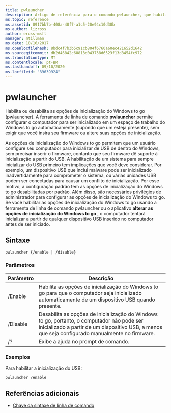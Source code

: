 ```yaml
---
title: pwlauncher
description: Artigo de referência para o comando pwlauncher, que habilita ou desabilita as opções de inicialização do Windows to go (pwlauncher).
ms.topic: reference
ms.assetid: 0917bb7b-408a-40f7-a1c5-20e94c10d38b
ms.author: lizross
author: eross-msft
manager: mtillman
ms.date: 10/16/2017
ms.openlocfilehash: 8bdc4f7b3b5c91cb804f6760a60ec421652d1642
ms.sourcegitcommit: db2d46842c68813d043738d6523f13d8454fc972
ms.translationtype: MT
ms.contentlocale: pt-BR
ms.lasthandoff: 09/10/2020
ms.locfileid: "89639924"
---
```

# <a name="pwlauncher"></a>pwlauncher

Habilita ou desabilita as opções de inicialização do Windows to go (pwlauncher). A ferramenta de linha de comando **pwlauncher** permite configurar o computador para ser inicializado em um espaço de trabalho do Windows to go automaticamente (supondo que um esteja presente), sem exigir que você insira seu firmware ou altere suas opções de inicialização.

As opções de inicialização do Windows to go permitem que um usuário configure seu computador para inicializar de USB de dentro do Windows, sem precisar inserir o firmware, contanto que seu firmware dê suporte à inicialização a partir do USB. A habilitação de um sistema para sempre inicializar do USB primeiro tem implicações que você deve considerar. Por exemplo, um dispositivo USB que inclui malware pode ser inicializado inadvertidamente para comprometer o sistema, ou várias unidades USB podem ser conectadas para causar um conflito de inicialização. Por esse motivo, a configuração padrão tem as opções de inicialização do Windows to go desabilitadas por padrão. Além disso, são necessários privilégios de administrador para configurar as opções de inicialização do Windows to go. Se você habilitar as opções de inicialização do Windows to go usando a ferramenta de linha de comando pwlauncher ou o aplicativo **alterar as opções de inicialização do Windows to go** , o computador tentará inicializar a partir de qualquer dispositivo USB inserido no computador antes de ser iniciado.

## <a name="syntax"></a>Sintaxe

```
pwlauncher {/enable | /disable}
```

### <a name="parameters"></a>Parâmetros

| Parâmetro | Descrição |
|--|--|
| /Enable | Habilita as opções de inicialização do Windows to go para que o computador seja inicializado automaticamente de um dispositivo USB quando presente. |
| /Disable | Desabilita as opções de inicialização do Windows to go, portanto, o computador não pode ser inicializado a partir de um dispositivo USB, a menos que seja configurado manualmente no firmware. |
| /? | Exibe a ajuda no prompt de comando. |

### <a name="examples"></a>Exemplos

Para habilitar a inicialização do USB:

```
pwlauncher /enable
```

## <a name="additional-references"></a>Referências adicionais

- [Chave da sintaxe de linha de comando](command-line-syntax-key.md)
